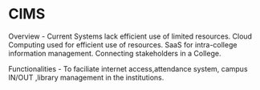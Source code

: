 # CIMS

Overview - 
  Current Systems lack efficient use of limited resources.
  Cloud Computing used for efficient use of resources.
  SaaS for intra-college information management.
  Connecting stakeholders in a College.
  
Functionalities -
  To faciliate internet access,attendance system, campus IN/OUT ,library management in the institutions.

